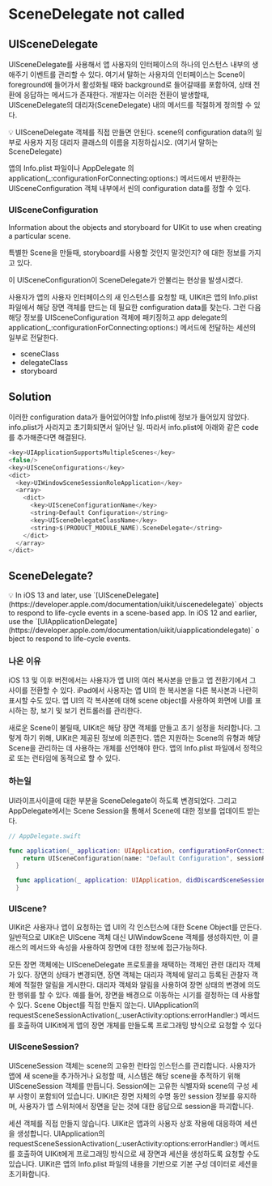# SceneDelegate not called

## UISceneDelegate

UISceneDelegate를 사용해서 앱 사용자의 인터페이스의 하나의 인스턴스 내부의 생애주기 이벤트를 관리할 수 있다. 여기서 말하는 사용자의 인터페이스는 Scene이 foreground에 들어가서 활성화될 때와 background로 들어갈때를 포함하여, 상태 전환에 응답하는 메서드가 존재한다. 개발자는 이러한 전환이 발생할때, UISceneDelegate의 대리자(SceneDelegate) 내의 메서드를 적절하게 정의할 수 있다.

<aside>
💡 UISceneDelegate 객체를 직접 만들면 안된다. scene의 configuration data의 일부로 사용자 지정 대리자 클래스의 이름을 지정하십시오. (여기서 말하는 SceneDelegate)

</aside>

앱의 Info.plist 파일이나 AppDelegate 의 application(_:configurationForConnecting:options:) 메서드에서 반환하는 UISceneConfiguration 객체 내부에서 씬의 configuration data를 정할 수 있다.

### UISceneConfiguration

Information about the objects and storyboard for UIKit to use when creating a particular scene.

특별한 Scene을 만들때, storyboard를 사용할 것인지 말것인지? 에 대한 정보를 가지고 있다.

이 UISceneConfiguration이 SceneDelegate가 안불리는 현상을 발생시켰다. 

사용자가 앱의 사용자 인터페이스의 새 인스턴스를 요청할 때, UIKit은 앱의 Info.plist 파일에서 해당 장면 객체를 만드는 데 필요한 configuration data를 찾는다. 그런 다음 해당 정보를 UISceneConfiguration 객체에 패키징하고 app delegate의 application(_:configurationForConnecting:options:) 메서드에 전달하는 세션의 일부로 전달한다.

- sceneClass
- delegateClass
- storyboard

## Solution

이러한 configuration data가 들어있어야할 Info.plist에 정보가 들어있지 않았다. info.plist가 사라지고 초기화되면서 일어난 일. 따라서 info.plist에 아래와 같은 code를 추가해준다면 해결된다.

```swift
<key>UIApplicationSupportsMultipleScenes</key>
<false/>
<key>UISceneConfigurations</key>
<dict>
  <key>UIWindowSceneSessionRoleApplication</key>
  <array>
    <dict>
      <key>UISceneConfigurationName</key>
      <string>Default Configuration</string>
      <key>UISceneDelegateClassName</key>
      <string>$(PRODUCT_MODULE_NAME).SceneDelegate</string>
    </dict>
  </array>
</dict>
```

## SceneDelegate?

<aside>
💡 In iOS 13 and later, use `[UISceneDelegate](https://developer.apple.com/documentation/uikit/uiscenedelegate)` objects to respond to life-cycle events in a scene-based app. In iOS 12 and earlier, use the `[UIApplicationDelegate](https://developer.apple.com/documentation/uikit/uiapplicationdelegate)` object to respond to life-cycle events.

</aside>

### 나온 이유

iOS 13 및 이후 버전에서는 사용자가 앱 UI의 여러 복사본을 만들고 앱 전환기에서 그 사이를 전환할 수 있다. iPad에서 사용자는 앱 UI의 한 복사본을 다른 복사본과 나란히 표시할 수도 있다. 앱 UI의 각 복사본에 대해 scene object를 사용하여 화면에 UI를 표시하는 창, 보기 및 보기 컨트롤러를 관리한다.

새로운 Scene이 불릴때, UIKit은 해당 장면 객체를 만들고 초기 설정을 처리합니다. 그렇게 하기 위해, UIKit은 제공된 정보에 의존한다. 앱은 지원하는 Scene의 유형과 해당 Scene을 관리하는 데 사용하는 개체를 선언해야 한다. 앱의 Info.plist 파일에서 정적으로 또는 런타임에 동적으로 할 수 있다.

### 하는일

UI라이프사이클에 대한 부분을 SceneDelegate이 하도록 변경되었다. 그리고 AppDelegate에서는 Scene Session을 통해서 Scene에 대한 정보를 업데이트 받는다.

```swift
// AppDelegate.swift

func application(_ application: UIApplication, configurationForConnecting connectingSceneSession: UISceneSession, options: UIScene.ConnectionOptions) -> UISceneConfiguration {
    return UISceneConfiguration(name: "Default Configuration", sessionRole: connectingSceneSession.role)
  }

  func application(_ application: UIApplication, didDiscardSceneSessions sceneSessions: Set<UISceneSession>) {
  }
```

### UIScene?

UIKit은 사용자나 앱이 요청하는 앱 UI의 각 인스턴스에 대한 Scene Object를 만든다. 일반적으로 UIKit은 UIScene 객체 대신 UIWindowScene 객체를 생성하지만, 이 클래스의 메서드와 속성을 사용하여 장면에 대한 정보에 접근가능하다.

모든 장면 객체에는 UISceneDelegate 프로토콜을 채택하는 객체인 관련 대리자 객체가 있다. 장면의 상태가 변경되면, 장면 객체는 대리자 객체에 알리고 등록된 관찰자 객체에 적절한 알림을 게시한다. 대리자 객체와 알림을 사용하여 장면 상태의 변경에 의도한 행위를 할 수 있다. 예를 들어, 장면을 배경으로 이동하는 시기를 결정하는 데 사용할 수 있다. Scene Object를 직접 만들지 않는다. UIApplication의 requestSceneSessionActivation(_:userActivity:options:errorHandler:) 메서드를 호출하여 UIKit에게 앱의 장면 개체를 만들도록 프로그래밍 방식으로 요청할 수 있다

### UISceneSession?

UISceneSession 객체는 scene의 고유한 런타임 인스턴스를 관리합니다. 사용자가 앱에 새 scene을 추가하거나 요청할 때, 시스템은 해당 scene을 추적하기 위해 UISceneSession 객체를 만듭니다. Session에는 고유한 식별자와 scene의 구성 세부 사항이 포함되어 있습니다. UIKit은 장면 자체의 수명 동안 session 정보를 유지하며, 사용자가 앱 스위처에서 장면을 닫는 것에 대한 응답으로 session을 파괴합니다.

세션 객체를 직접 만들지 않습니다. UIKit은 앱과의 사용자 상호 작용에 대응하여 세션을 생성합니다. UIApplication의 requestSceneSessionActivation(_:userActivity:options:errorHandler:) 메서드를 호출하여 UIKit에게 프로그래밍 방식으로 새 장면과 세션을 생성하도록 요청할 수도 있습니다. UIKit은 앱의 Info.plist 파일의 내용을 기반으로 기본 구성 데이터로 세션을 초기화합니다.